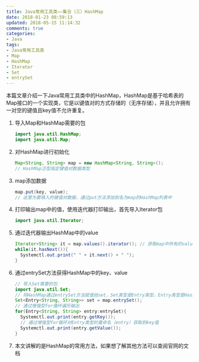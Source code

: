```yaml
---
title: Java常用工具类——集合（三）HashMap
date: 2018-01-23 08:59:13
updated: 2018-05-15 11:14:32
comments: true
categories:
- Java
tags:
- Java常用工具类
- Map
- HashMap
- Iterator
- Set
- entrySet
---
```


本篇文章介绍一下Java常用工具类中的HashMap，HashMap是基于哈希表的Map接口的一个实现类，它是以键值对的方式存储的（无序存储），并且允许拥有一对空的键值且key值不允许重复。

1. 导入Map和HashMap需要的包

   ```java
   import java.util.HashMap;
   import java.util.Map;
   ```

2. 对HashMap进行初始化

   ```java
   Map<String, String> map = new HashMap<String, String>();
   // HashMap泛型指定键值对数据类型
   ```

3. map添加数据

   ```java
   map.put(key, value); 
   // 这里为要填入的键值对数据，通过put方法添加到名为map的HashMap列表中
   ```

4. 打印输出map中的值，使用迭代器打印输出，首先导入Iterator包

   ```java
   import java.util.Iterator;
   ```

5. 通过迭代器输出HashMap中的value

   ```java
   Iterator<String> it = map.values().iterator(); // 获取map中所有的value存到it中
   while(it.hasNext()){
     Systemctl.out.print(" " + it.next() + " ");
   }
   ```

6. 通过entrySet方法获得HashMap中的key、value

   ```java
   // 导入Set需要的包
   import java.util.Set;
   // 将HashMap通过entrySet方法赋值给set，Set类型是Entry类型，Entry类型是HashMap的String数据类型
   Set<Entry<String, String>> set = map.entrySet();
   // 通过增强型for循环遍历输出
   for(Entry<String, String> entry:entrySet){
     Systemctl.out.print(entry.getKey()); 
     // 通过增强型for循环对Entry类型的重命名（entry）获取到key值
     Systemctl.out.print(entry.getValue());
   }
   ```

7. 本文讲解的是HashMap的常用方法，如果想了解其他方法可以查阅官网的文档